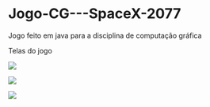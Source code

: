 # Jogo-CG---SpaceX-2077
Jogo feito em java para a disciplina de computação gráfica

Telas do jogo

![](C:\Users\pedro\Documents\github\Jogo-CG---SpaceX-2077\PrintsJogo\TelaInicial.png)

![](C:\Users\pedro\Documents\github\Jogo-CG---SpaceX-2077\PrintsJogo\Jogo.png)

![](C:\Users\pedro\Documents\github\Jogo-CG---SpaceX-2077\PrintsJogo\Loja.png)


